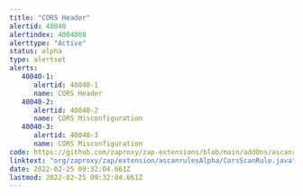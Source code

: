```yaml
---
title: "CORS Header"
alertid: 40040
alertindex: 4004000
alerttype: "Active"
status: alpha
type: alertset
alerts:
   40040-1:
      alertid: 40040-1
      name: CORS Header
   40040-2:
      alertid: 40040-2
      name: CORS Misconfiguration
   40040-3:
      alertid: 40040-3
      name: CORS Misconfiguration
code: https://github.com/zaproxy/zap-extensions/blob/main/addOns/ascanrulesAlpha/src/main/java/org/zaproxy/zap/extension/ascanrulesAlpha/CorsScanRule.java
linktext: "org/zaproxy/zap/extension/ascanrulesAlpha/CorsScanRule.java"
date: 2022-02-25 09:32:04.661Z
lastmod: 2022-02-25 09:32:04.661Z
---
```

